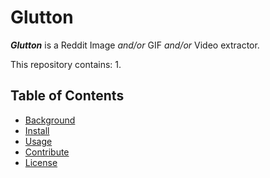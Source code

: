 # Glutton

_**Glutton**_ is a Reddit Image _and/or_ GIF _and/or_ Video extractor.

This repository contains:
1.

## Table of Contents

- [Background](#background)
- [Install](#install)
- [Usage](#usage)
- [Contribute](#contribute)
- [License](#license)

